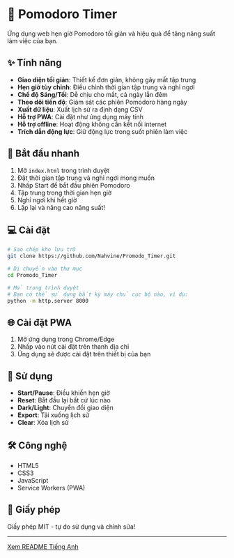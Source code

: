 # 🍅 Pomodoro Timer

Ứng dụng web hẹn giờ Pomodoro tối giản và hiệu quả để tăng năng suất làm việc của bạn.

## ✨ Tính năng

- **Giao diện tối giản**: Thiết kế đơn giản, không gây mất tập trung
- **Hẹn giờ tùy chỉnh**: Điều chỉnh thời gian tập trung và nghỉ ngơi
- **Chế độ Sáng/Tối**: Dễ chịu cho mắt, cả ngày lẫn đêm
- **Theo dõi tiến độ**: Giám sát các phiên Pomodoro hàng ngày
- **Xuất dữ liệu**: Xuất lịch sử ra định dạng CSV
- **Hỗ trợ PWA**: Cài đặt như ứng dụng máy tính
- **Hỗ trợ offline**: Hoạt động không cần kết nối internet
- **Trích dẫn động lực**: Giữ động lực trong suốt phiên làm việc

## 🚀 Bắt đầu nhanh

1. Mở `index.html` trong trình duyệt
2. Đặt thời gian tập trung và nghỉ ngơi mong muốn
3. Nhấp Start để bắt đầu phiên Pomodoro
4. Tập trung trong thời gian hẹn giờ
5. Nghỉ ngơi khi hết giờ
6. Lặp lại và nâng cao năng suất!

## 💻 Cài đặt

```bash
# Sao chép kho lưu trữ
git clone https://github.com/Nahvine/Promodo_Timer.git

# Di chuyển vào thư mục
cd Promodo_Timer

# Mở trong trình duyệt
# Bạn có thể sử dụng bất kỳ máy chủ cục bộ nào, ví dụ:
python -m http.server 8000
```

## 🌐 Cài đặt PWA

1. Mở ứng dụng trong Chrome/Edge
2. Nhấp vào nút cài đặt trên thanh địa chỉ
3. Ứng dụng sẽ được cài đặt trên thiết bị của bạn

## 📱 Sử dụng

- **Start/Pause**: Điều khiển hẹn giờ
- **Reset**: Bắt đầu lại bất cứ lúc nào
- **Dark/Light**: Chuyển đổi giao diện
- **Export**: Tải xuống lịch sử
- **Clear**: Xóa lịch sử

## 🛠 Công nghệ

- HTML5
- CSS3
- JavaScript
- Service Workers (PWA)

## 📄 Giấy phép

Giấy phép MIT - tự do sử dụng và chỉnh sửa!

---
[Xem README Tiếng Anh](README.md) 